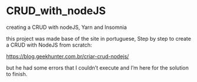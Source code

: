 # CRUD_with_nodeJS
creating a CRUD with nodeJS, Yarn and Insomnia

this project was made base of the site in portuguese, Step by step to create a CRUD with NodeJS from scratch: 

https://blog.geekhunter.com.br/criar-crud-nodejs/

but he had some errors that I couldn’t execute and I’m here for the solution to finish.
